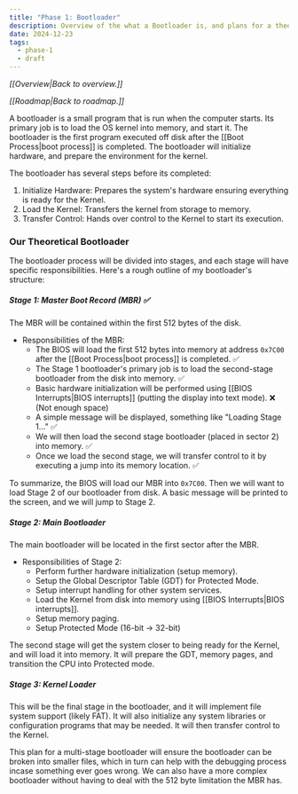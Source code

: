 ```yaml
---
title: "Phase 1: Bootloader"
description: Overview of the what a Bootloader is, and plans for a theoretical implementation.
date: 2024-12-23
tags:
  - phase-1
  - draft
---
```

*[[Overview|Back to overview.]]*

*[[Roadmap|Back to roadmap.]]*

A bootloader is a small program that is run when the computer starts. Its primary job is to load the OS kernel into memory, and start it. The bootloader is the first program executed off disk after the [[Boot Process|boot process]] is completed. The bootloader will initialize hardware, and prepare the environment for the kernel.

The bootloader has several steps before its completed:

1. Initialize Hardware: Prepares the system's hardware ensuring everything is ready for the Kernel.
2. Load the Kernel: Transfers the kernel from storage to memory.
3. Transfer Control: Hands over control to the Kernel to start its execution.

### Our Theoretical Bootloader

The bootloader process will be divided into stages, and each stage will have specific responsibilities. Here's a rough outline of my bootloader's structure:

##### **Stage 1: Master Boot Record (MBR)** ✅

The MBR will be contained within the first 512 bytes of the disk.

- Responsibilities of the MBR:
	- The BIOS will load the first 512 bytes into memory at address `0x7C00` after the [[Boot Process|boot process]] is completed. ✅
	- The Stage 1 bootloader's primary job is to load the second-stage bootloader from the disk into memory. ✅
	- Basic hardware initialization will be performed using [[BIOS Interrupts|BIOS interrupts]] (putting the display into text mode). ❌ (Not enough space)
	- A simple message will be displayed, something like "Loading Stage 1..." ✅
	- We will then load the second stage bootloader (placed in sector 2) into memory. ✅
	- Once we load the second stage, we will transfer control to it by executing a jump into its memory location. ✅

To summarize, the BIOS will load our MBR into `0x7C00`. Then we will want to load Stage 2 of our bootloader from disk. A basic message will be printed to the screen, and we will jump to Stage 2.

##### **Stage 2: Main Bootloader**

The main bootloader will be located in the first sector after the MBR.

- Responsibilities of Stage 2:
	- Perform further hardware initialization (setup memory).
	- Setup the Global Descriptor Table (GDT) for Protected Mode.
	- Setup interrupt handling for other system services.
	- Load the Kernel from disk into memory using [[BIOS Interrupts|BIOS interrupts]].
	- Setup memory paging.
	- Setup Protected Mode (16-bit → 32-bit)

The second stage will get the system closer to being ready for the Kernel, and will load it into memory. It will prepare the GDT, memory pages, and transition the CPU into Protected mode.

##### **Stage 3: Kernel Loader**

This will be the final stage in the bootloader, and it will implement file system support (likely FAT). It will also initialize any system libraries or configuration programs that may be needed. It will then transfer control to the Kernel.

This plan for a multi-stage bootloader will ensure the bootloader can be broken into smaller files, which in turn can help with the debugging process incase something ever goes wrong. We can also have a more complex bootloader without having to deal with the 512 byte limitation the MBR has.